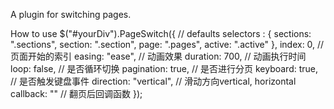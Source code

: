 A plugin for switching pages.

How to use
$("#yourDiv").PageSwitch({
    // defaults
    selectors : {
        sections: ".sections",
        section: ".section",
        page: ".pages",
        active: ".active"
    },
    index: 0, // 页面开始的索引
    easing: "ease", // 动画效果
    duration: 700, // 动画执行时间
    loop: false, // 是否循环切换
    pagination: true, // 是否进行分页
    keyboard: true, // 是否触发键盘事件
    direction: "vertical", // 滑动方向vertical, horizontal
    callback: "" // 翻页后回调函数
});